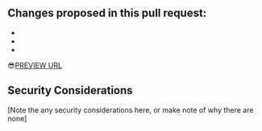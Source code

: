 ## Changes proposed in this pull request:
-
-
-

:sunglasses:[PREVIEW URL](https://cg-88d42ca6-59d7-47e0-9500-4dd9251360b9.app.cloud.gov/preview/cloud-gov/cg-site/BRANCH_NAME)


## Security Considerations
[Note the any security considerations here, or make note of why there are none]

